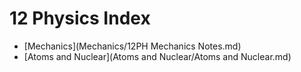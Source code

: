 __12 Physics Index__
====================

* [Mechanics](Mechanics/12PH Mechanics Notes.md)
* [Atoms and Nuclear](Atoms and Nuclear/Atoms and Nuclear.md)
